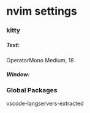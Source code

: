 # nvim settings

### kitty

##### Text:
  OperatorMono Medium, 18

##### Window:

### Global Packages
  vscode-langservers-extracted
